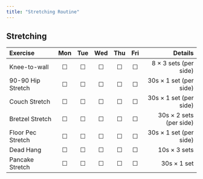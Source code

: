 ```yaml
---
title: "Stretching Routine"
---
```


## Stretching

| Exercise              | Mon | Tue | Wed | Thu | Fri | Details                    |
|:------------|:-:|:-:|:-:|:-:|:-:|----------:|
| Knee-to-wall          | ☐   | ☐   | ☐   | ☐   | ☐   | 8 × 3 sets (per side)      |
| 90-90 Hip Stretch     | ☐   | ☐   | ☐   | ☐   | ☐   | 30s × 1 set (per side)     |
| Couch Stretch         | ☐   | ☐   | ☐   | ☐   | ☐   | 30s × 1 set (per side)     |
| Bretzel Stretch       | ☐   | ☐   | ☐   | ☐   | ☐   | 30s × 2 sets (per side)    |
| Floor Pec Stretch     | ☐   | ☐   | ☐   | ☐   | ☐   | 30s × 1 set (per side)     |
| Dead Hang             | ☐   | ☐   | ☐   | ☐   | ☐   | 10s × 3 sets               |
| Pancake Stretch       | ☐   | ☐   | ☐   | ☐   | ☐   | 30s × 1 set                |

